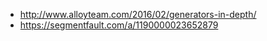 - http://www.alloyteam.com/2016/02/generators-in-depth/
- https://segmentfault.com/a/1190000023652879